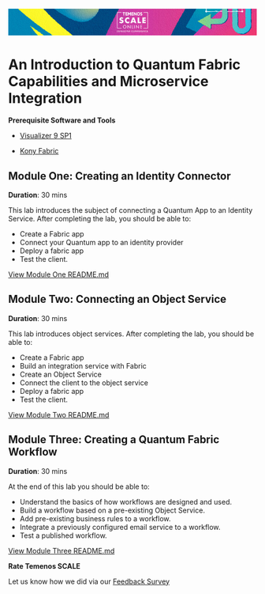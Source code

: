 ![image](media/Banner-HOL-UX-track.jpg)

# An Introduction to Quantum Fabric Capabilities and Microservice Integration

**Prerequisite Software and Tools**

- [Visualizer 9 SP1](https://community.kony.com/downloads)

- [Kony Fabric](http://Manage.kony.com)

## Module One: Creating an Identity Connector

**Duration**: 30 mins

This lab introduces the subject of connecting a Quantum App to an Identity Service. After completing the lab, you should be able to:
- Create a Fabric app
- Connect your Quantum app to an identity provider
- Deploy a fabric app
- Test the client.

[View Module One README.md](https://github.com/temenos/SCALE2020/blob/main/An%20Introduction%20to%20Quantum%20Fabric%20Capabilities%20and%20Microservice%20Integration/Module1-CreatingAnIdentityConnector.md)

## Module Two: Connecting an Object Service

**Duration**: 30 mins

This lab introduces object services. After completing the lab, you should be able to:
- Create a Fabric app
- Build an integration service with Fabric 
- Create an Object Service
- Connect the client to the object service
- Deploy a fabric app
- Test the client.

[View Module Two README.md](https://github.com/temenos/SCALE2020/blob/main/An%20Introduction%20to%20Quantum%20Fabric%20Capabilities%20and%20Microservice%20Integration/Module2-ConnectingAnObjectService.md)

## Module Three: Creating a Quantum Fabric Workflow

**Duration**: 30 mins

At the end of this lab you should be able to:
- Understand the basics of how workflows are designed and used.
- Build a workflow based on a pre-existing Object Service.
- Add pre-existing business rules to a workflow.
- Integrate a previously configured email service to a workflow.
- Test a published workflow.

[View Module Three README.md](https://github.com/temenos/SCALE2020/blob/main/An%20Introduction%20to%20Quantum%20Fabric%20Capabilities%20and%20Microservice%20Integration/Module3-CreatingAQuantumFabricWorkflow.md)

**Rate Temenos SCALE**

Let us know how we did via our [Feedback Survey](xx)